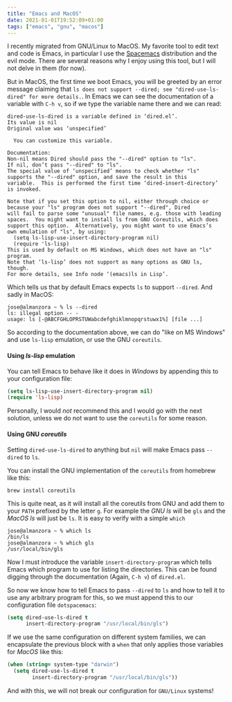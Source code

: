 ```yaml
---
title: "Emacs and MacOS"
date: 2021-01-01T19:52:09+01:00
tags: ["emacs", "gnu", "macos"]
---
```



I recently migrated from GNU/Linux to MacOS.  My favorite tool to edit text and code is Emacs, in particular I use the [Spacemacs](https://www.spacemacs.org) distribution and the evil mode.  There are several reasons why I enjoy using this tool, but I will not delve in them (for now).

But in MacOS, the first time we boot Emacs, you will be greeted by an error message claiming that `ls does not support --dired; see "dired-use-ls-dired" for more details.`.  In Emacs we can see the documentation of a variable with `C-h v`, so if we type the variable name there and we can read:

```
dired-use-ls-dired is a variable defined in ‘dired.el’.
Its value is nil
Original value was ‘unspecified’

  You can customize this variable.

Documentation:
Non-nil means Dired should pass the "--dired" option to "ls".
If nil, don’t pass "--dired" to "ls".
The special value of ‘unspecified’ means to check whether "ls"
supports the "--dired" option, and save the result in this
variable.  This is performed the first time ‘dired-insert-directory’
is invoked.

Note that if you set this option to nil, either through choice or
because your "ls" program does not support "--dired", Dired
will fail to parse some "unusual" file names, e.g. those with leading
spaces.  You might want to install ls from GNU Coreutils, which does
support this option.  Alternatively, you might want to use Emacs’s
own emulation of "ls", by using:
  (setq ls-lisp-use-insert-directory-program nil)
  (require 'ls-lisp)
This is used by default on MS Windows, which does not have an "ls" program.
Note that ‘ls-lisp’ does not support as many options as GNU ls, though.
For more details, see Info node ‘(emacs)ls in Lisp’.
```

Which tells us that by default Emacs expects `ls` to support `--dired`.  And sadly in MacOS:

```
jose@almanzora ~ % ls --dired
ls: illegal option -- -
usage: ls [-@ABCFGHLOPRSTUWabcdefghiklmnopqrstuwx1%] [file ...]
```

So according to the documentation above, we can do "like on MS Windows" and use `ls-lisp` emulation, or use the GNU `coreutils`.

#### Using _ls-lisp_ emulation

You can tell Emacs to behave like it does in _Windows_ by appending this to your configuration file:

```lisp
(setq ls-lisp-use-insert-directory-program nil)
(require 'ls-lisp)
```

Personally, I would *not* recommend this and I would go with the next solution, unless we do not want to use the `coreutils` for some reason.

#### Using GNU _coreutils_

Setting `dired-use-ls-dired` to anything but `nil` will make Emacs pass `--dired` to `ls`.

You can install the GNU implementation of the `coreutils` from homebrew like this:

```
brew install coreutils
```

This is quite neat, as it will install all the coreutils from GNU and add them to your `PATH` prefixed by the letter `g`.  For example the _GNU ls_ will be `gls` and the _MacOS ls_ will just be `ls`.  It is easy to verify with a simple `which`

```
jose@almanzora ~ % which ls
/bin/ls
jose@almanzora ~ % which gls
/usr/local/bin/gls
```

Now I must introduce the variable `insert-directory-program` which tells Emacs which program to use for listing the directories.  This can be found digging through the documentation (Again, `C-h v`) of `dired.el`.

So now we know how to tell Emacs to pass `--dired` to `ls` and how to tell it to use any arbitrary program for this, so we must append this to our configuration file `dotspacemacs`:

```lisp
(setq dired-use-ls-dired t
      insert-directory-program "/usr/local/bin/gls")
```

If we use the same configuration on different system families, we can encapsulate the previous block with a `when` that only applies those variables for _MacOS_ like this:

```lisp
(when (string= system-type "darwin")
  (setq dired-use-ls-dired t
        insert-directory-program "/usr/local/bin/gls"))
```

And with this, we will not break our configuration for `GNU/Linux` systems!
